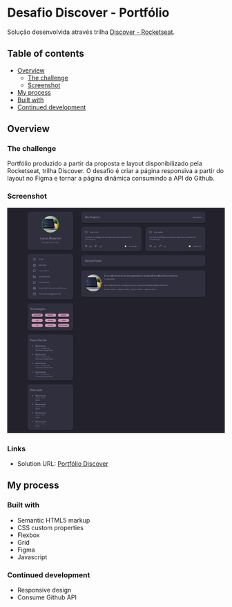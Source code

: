 # Desafio Discover - Portfólio

Solução desenvolvida através trilha [Discover - Rocketseat](https://app.rocketseat.com.br/discover/challenges).

## Table of contents

- [Overview](#overview)
  - [The challenge](#the-challenge)
  - [Screenshot](#screenshot)
- [My process](#my-process)
- [Built with](#built-with)
- [Continued development](#continued-development)

## Overview

### The challenge

Portfólio produzido a partir da proposta e layout disponibilizado pela Rocketseat, trilha Discover. 
O desafio é criar a página responsiva a partir do layout no Figma e tornar a página dinâmica consumindo a API do Github.

### Screenshot

![](assets/screenshot.png)

### Links

- Solution URL: [Portfólio Discover]()

## My process

### Built with

- Semantic HTML5 markup
- CSS custom properties
- Flexbox
- Grid
- Figma
- Javascript

### Continued development
- Responsive design
- Consume Github API